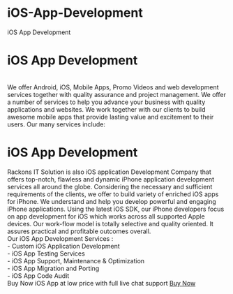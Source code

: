 # iOS-App-Development
iOS App Development

<h1>iOS App Development</h1>
<br>
We offer Android, iOS, Mobile Apps, Promo Videos and web development services together with quality assurance and project management. We offer a number of services to help you advance your business with quality applications and websites. We work together with our clients to build awesome mobile apps that provide lasting value and excitement to their users. Our many services include:

<br>
<h1>iOS App Development</h1>
Rackons IT Solution is also iOS application Development Company that offers top-notch, flawless and dynamic iPhone application development services all around the globe. Considering the necessary and sufficient requirements of the clients, we offer to build variety of enriched iOS apps for iPhone. We understand and help you develop powerful and engaging iPhone applications. Using the latest iOS SDK, our iPhone developers focus on app development for iOS which works across all supported Apple devices. Our work-flow model is totally selective and quality oriented. It assures practical and profitable outcomes overall.
<br>
Our iOS App Development Services :
<br>
- Custom iOS Application Development<br>
- iOS App Testing Services<br>
- iOS App Support, Maintenance & Optimization<br>
- iOS App Migration and Porting<br>
- iOS App Code Audit<br>
Buy Now iOS App at low price with full live chat support <a href="https://rackons.in/ios-app-development" target="_blank">Buy Now</a>
